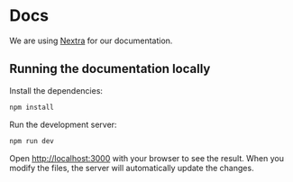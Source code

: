 # Docs

We are using [Nextra](https://nextra.site) for our documentation.

## Running the documentation locally

Install the dependencies:

```bash
npm install
```

Run the development server:

```bash
npm run dev
```

Open [http://localhost:3000](http://localhost:3000) with your browser to see the
result. When you modify the files, the server will automatically update the
changes.
